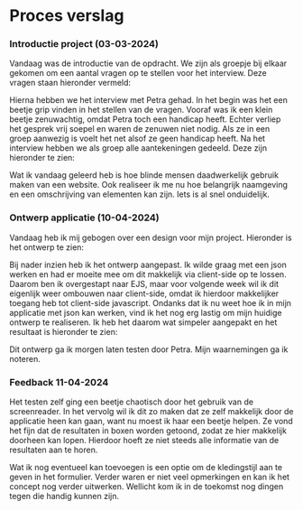 # Proces verslag
### Introductie project (03-03-2024)
Vandaag was de introductie van de opdracht. We zijn als groepje bij elkaar gekomen om een aantal vragen op te stellen voor het interview. Deze vragen staan hieronder vermeld:

Hierna hebben we het interview met Petra gehad. In het begin was het een beetje grip vinden in het stellen van de vragen. Vooraf was ik een klein beetje zenuwachtig, omdat Petra toch een handicap heeft. Echter verliep het gesprek vrij soepel en waren de zenuwen niet nodig. Als ze in een groep aanwezig is voelt het net alsof ze geen handicap heeft. Na het interview hebben we als groep alle aantekeningen gedeeld. Deze zijn hieronder te zien:

Wat ik vandaag geleerd heb is hoe blinde mensen daadwerkelijk gebruik maken van een website. Ook realiseer ik me nu hoe belangrijk naamgeving en een omschrijving van elementen kan zijn. Iets is al snel onduidelijk.

### Ontwerp applicatie (10-04-2024)
Vandaag heb ik mij gebogen over een design voor mijn project. Hieronder is het ontwerp te zien:



Bij nader inzien heb ik het ontwerp aangepast. Ik wilde graag met een json werken en had er moeite mee om dit makkelijk via client-side op te lossen. Daarom ben ik overgestapt naar EJS, maar voor volgende week wil ik dit eigenlijk weer ombouwen naar client-side, omdat ik hierdoor makkelijker toegang heb tot client-side javascript. Ondanks dat ik nu weet hoe ik in mijn applicatie met json kan werken, vind ik het nog erg lastig om mijn huidige ontwerp te realiseren. Ik heb het daarom wat simpeler aangepakt en het resultaat is hieronder te zien:


Dit ontwerp ga ik morgen laten testen door Petra. Mijn waarnemingen ga ik noteren.

### Feedback 11-04-2024
Het testen zelf ging een beetje chaotisch door het gebruik van de screenreader. In het vervolg wil ik dit zo maken dat ze zelf makkelijk door de applicatie heen kan gaan, want nu moest ik haar een beetje helpen. Ze vond het fijn dat de resultaten in boxen worden getoond, zodat ze hier makkelijk doorheen kan lopen. Hierdoor hoeft ze niet steeds alle informatie van de resultaten aan te horen. 

Wat ik nog eventueel kan toevoegen is een optie om de kledingstijl aan te geven in het formulier. Verder waren er niet veel opmerkingen en kan ik het concept nog verder uitwerken. Wellicht kom ik in de toekomst nog dingen tegen die handig kunnen zijn. 